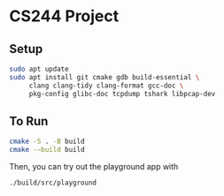 # CS244 Project

## Setup
```bash
sudo apt update
sudo apt install git cmake gdb build-essential \
     clang clang-tidy clang-format gcc-doc \
     pkg-config glibc-doc tcpdump tshark libpcap-dev
```


## To Run
```bash
cmake -S . -B build
cmake -—build build
```
Then, you can try out the playground app with 

```
./build/src/playground
```